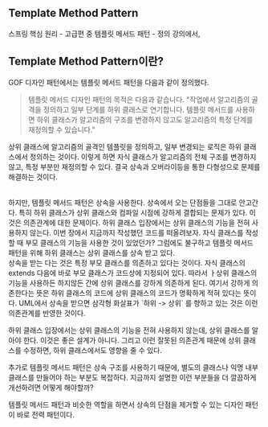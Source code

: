 ## Template Method Pattern


스프링 핵심 원리 - 고급편 중 템플릿 메서드 패턴 - 정의 강의에서,
## Template Method Pattern이란?


GOF 디자인 패턴에서는 템플릿 메서드 패턴을 다음과 같이 정의했다.

> 템플릿 메서드 디자인 패턴의 목적은 다음과 같습니다. 
> "작업에서 알고리즘의 골격을 정의하고 일부 단계를 하위 클래스로 연기합니다. 템플릿 메서드를 사용하면 하위 클래스가 알고리즘의 구조를 변경하지 않고도 알고리즘의 특정 단계를 재정의할 수 있습니다."


상위 클래스에 알고리즘의 골격인 템플릿을 정의하고, 일부 변경되는 로직은 하위 클래스에서 정의하는 것이다. 이렇게 하면 자식 클래스가 알고리즘의 전체 구조를 변경하지 않고, 특정 부분만 재정의할 수 있다. 결국 상속과 오버라이등을 통한 다형성으로 문제를 해결하는 것이다.

<br>
하지만, 템플릿 메서드 패턴은 상속을 사용한다. 상속에서 오는 단점들을 그대로 안고간다. 특히 하위 클래스가 상위 클래스와 컴파일 시점에 강하게 결합되는 문제가 있다. 이것은 의존관계에 대한 문제이다. 하위 클래스 입장에서는 상위 클래스의 기능을 전혀 사용하지 않는다. 이번 장에서 지금까지 작성했던 코드를 떠올려보자. 자식 클래스를 작성할 때 부모 클래스의 기능을 사용한 것이 있었던가?
그럼에도 불구하고 템플릿 메서드 패턴을 위해 하위 클래스는 상위 클래스를 상속 받고 있다.


<br>
상속을 받는 다는 것은 특정 부모 클래스를 의존하고 있다는 것이다. 자식 클래스의 extends 다음에 바로 부모 클래스가 코드상에 지정되어 있다. 따라서 ㅏ상위 클래스의 기능을 사용하든 하지않든 간에 상위 클래스를 강하게 의존하게 된다. 여기서 강하게 의존한다는 뜻은 하위 클래스의 코드에 상위 클래스의 코드가 명확하게 적혀 있다는 뜻이다. UML에서 상속을 받으면 삼각형 화살표가 `하위 -> 상위` 를 향하고 있는 것은 이런 의존관계를 반영한 것이다.

하위 클래스 입장에서는 상위 클래스의 기능을 전혀 사용하지 않는데, 상위 클래스를 알아야 한다. 이것은 좋은 설계가 아니다. 그리고 이런 잘못된 의존관계 때문에 상위 클래스를 수정하면, 하위 클래스에서도 영향을 줄 수 있다. 

추가로 템플릿 메서드 패턴은 상속 구조를 사용하기 때문에, 별도의 클래스나 익명 내부 클래스를 만들어야 하는 부분도 복잡하다. 지금까지 설명한 이런 부분들을 더 깔끔하게 개선하려면 어떻게 해야할까?

템플릿 메서드 패턴과 비슷한 역할을 하면서 상속의 단점을 제거할 수 있는 디자인 패턴이 바로 전력 패턴이다.